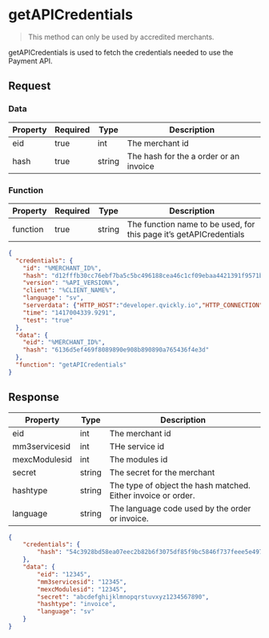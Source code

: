 # getAPICredentials

> This method can only be used by accredited merchants.

getAPICredentials is used to fetch the credentials needed to use the Payment API.

## Request

### Data

| Property | Required | Type   | Description                            |
|----------|----------|--------|----------------------------------------|
| eid      | true     | int    | The merchant id                        |
| hash     | true     | string | The hash for the a order or an invoice |


### Function

| Property | Required | Type   | Description                                                     |
|----------|----------|--------|-----------------------------------------------------------------|
| function | true     | string | The function name to be used, for this page it’s getAPICredentials |

```json
{
  "credentials": {
    "id": "%MERCHANT_ID%",
    "hash": "d12fffb30cc76ebf7ba5c5bc496188cea46c1cf09ebaa4421391f9571bd4df6920223222e87b6bf0dcb7fa8867410851e148f84f9dec6d94b1fddf9f66dc1307",
    "version": "%API_VERSION%",
    "client": "%CLIENT_NAME%",
    "language": "sv",
    "serverdata": {"HTTP_HOST":"developer.qvickly.io","HTTP_CONNECTION":"keep-alive","HTTP_CACHE_CONTROL":"max-age=0","HTTP_ACCEPT":"text\/html,application\/xhtml+xml,application\/xml;q=0.9,image\/webp,*\/*;q=0.8","HTTP_USER_AGENT":"Mozilla\/5.0 (Macintosh; Intel Mac OS X 10_10_1) AppleWebKit\/537.36 (KHTML, like Gecko) Chrome\/39.0.2171.95 Safari\/537.36","HTTP_ACCEPT_ENCODING":"gzip, deflate, sdch","HTTP_ACCEPT_LANGUAGE":"en-US,en;q=0.8","PATH":"\/sbin:\/usr\/sbin:\/bin:\/usr\/bin","SERVER_SOFTWARE":"Apache\/2.2.26 (Amazon)","SERVER_NAME":"developer.qvickly.io","SERVER_ADDR":"172.31.22.88","SERVER_PORT":"80","REMOTE_ADDR":"2.71.114.219","REMOTE_PORT":"53241","GATEWAY_INTERFACE":"CGI\/1.1","SERVER_PROTOCOL":"HTTP\/1.1","REQUEST_METHOD":"GET","QUERY_STRING":"","REQUEST_TIME":1421313644},
    "time": "1417004339.9291",
    "test": "true"
  },
  "data": {
    "eid": "%MERCHANT_ID%",
    "hash": "6136d5ef469f8089890e908b890890a765436f4e3d"
  },
  "function": "getAPICredentials"
}
```

## Response

| Property      | Type   | Description                                                   |
|---------------|--------|---------------------------------------------------------------|
| eid           | int    | The merchant id                                               |
| mm3servicesid | int    | THe service id                                                |
| mexcModulesid | int    | The modules id                                                |
| secret        | string | The secret for the merchant                                   |
| hashtype      | string | The type of object the hash matched. Either invoice or order. |
| language      | string | The language code used by the order or invoice.               |

```json
{
    "credentials": {
        "hash": "54c3928bd58ea07eec2b82b6f3075df85f9bc5846f737feee5e497dcf96df26097258b30447df4627f97fcd4100fa86f7dbe9dd4a753da29939d34c9afae013f"
    },
    "data": {
        "eid": "12345",
        "mm3servicesid": "12345",
        "mexcModulesid": "12345",
        "secret": "abcdefghijklmnopqrstuvxyz1234567890",
        "hashtype": "invoice",
        "language": "sv"
    }
}